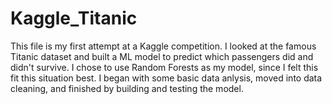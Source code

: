 # Kaggle_Titanic

This file is my first attempt at a Kaggle competition. I looked at the famous Titanic dataset and built a ML model to predict which passengers did and didn't survive. I chose to use Random Forests as my model, since I felt this fit this situation best. I began with some basic data anlysis, moved into data cleaning, and finished by building and testing the model.
